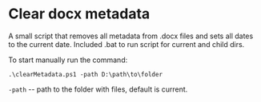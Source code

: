 # Clear docx metadata

A small script that removes all metadata from .docx files and sets all dates to the current date.
Included .bat to run script for current and child dirs.

To start manually run the command:

```text
.\clearMetadata.ps1 -path D:\path\to\folder
```

`-path` -- path to the folder with files, default is current.
